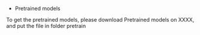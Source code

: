 ﻿* Pretrained models

To get the pretrained models, please download Pretrained models on XXXX, and put the file in folder pretrain

